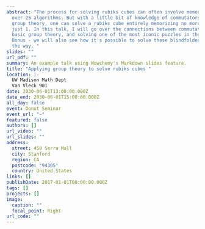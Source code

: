 ```yaml
---
abstract: "The process for solving rubiks cubes can often involve memorizing
  over 25 algorithms. But with a little bit of knowledge of commutators and
  group theory, one can solve a rubiks cube entirely memorizing no more than
  just 1. In this talk, I will go over the connections between commutators,
  basic group theory, and solving one of the most iconic puzzles in the world!
  Bonus - we will also see how it's possible to solve these blindfolded along
  the way. "
slides: ""
url_pdf: ""
summary: An example talk using Wowchemy's Markdown slides feature.
title: "Applying group theory to solve rubiks cubes "
location: |-
  UW Madison Math Dept
  Van Vleck 901
date: 2030-06-01T13:00:00.000Z
date_end: 2030-06-01T15:00:00.000Z
all_day: false
event: Donut Seminar
event_url: "-"
featured: false
authors: []
url_video: ""
url_slides: ""
address:
  street: 450 Serra Mall
  city: Stanford
  region: CA
  postcode: "94305"
  country: United States
links: []
publishDate: 2017-01-01T00:00:00.000Z
tags: []
projects: []
image:
  caption: ""
  focal_point: Right
url_code: ""
---
```

